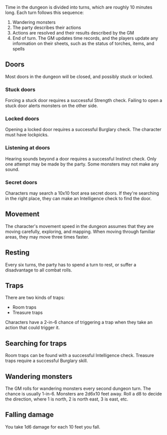 Time in the dungeon is divided into turns, which are roughly 10 minutes long. Each turn follows this sequence:
1. Wandering monsters
2. The party describes their actions
3. Actions are resolved and their results described by the GM
4. End of turn. The GM updates time records, and the players update any information on their sheets, such as the status of torches, items, and spells

## Doors
Most doors in the dungeon will be closed, and possibly stuck or locked.

### Stuck doors
Forcing a stuck door requires a successful Strength check. Failing to open a stuck door alerts monsters on the other side.

### Locked doors
Opening a locked door requires a successful Burglary check. The character must have lockpicks.

### Listening at doors
Hearing sounds beyond a door requires a successful Instinct check. Only one attempt may be made by the party. Some monsters may not make any sound.

### Secret doors
Characters may search a 10x10 foot area secret doors. If they're searching in the right place, they can make an Intelligence check to find the door.

## Movement
The character's movement speed in the dungeon assumes that they are moving carefully, exploring, and mapping. When moving through familiar areas, they may move three times faster.

## Resting
Every six turns, the party has to spend a turn to rest, or suffer a disadvantage to all combat rolls.

## Traps
There are two kinds of traps:
- Room traps
- Treasure traps

Characters have a 2-in-6 chance of triggering a trap when they take an action that could trigger it.

## Searching for traps
Room traps can be found with a successful Intelligence check. Treasure traps require a successful Burglary skill.

## Wandering monsters
The GM rolls for wandering monsters every second dungeon turn. The chance is usually 1-in-6. Monsters are 2d6x10 feet away. Roll a d8 to decide the direction, where 1 is north, 2 is north east, 3 is east, etc.

## Falling damage
You take 1d6 damage for each 10 feet you fall.
